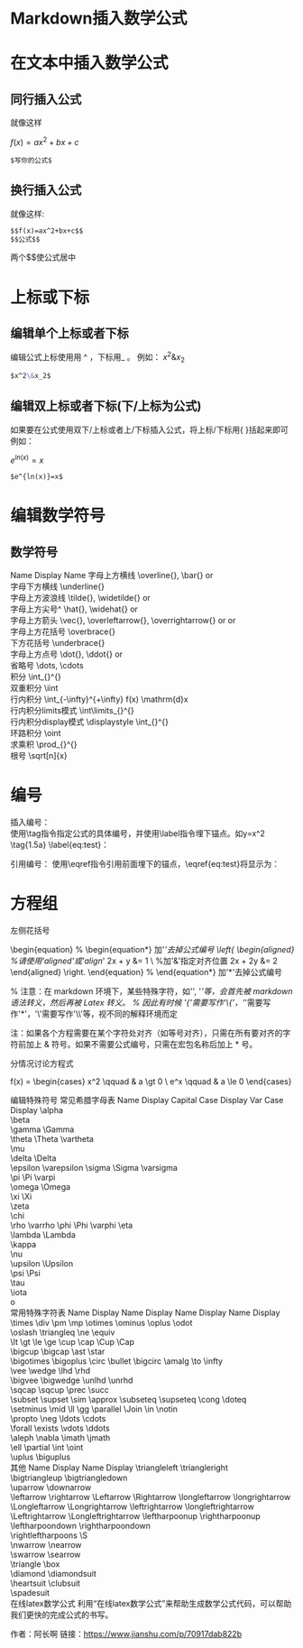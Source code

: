 # Markdown插入数学公式

# 在文本中插入数学公式
## 同行插入公式
就像这样 

$f(x)=ax^2+bx+c$
```
$写你的公式$ 
```
## 换行插入公式
就像这样:

```md
$$f(x)=ax^2+bx+c$$
$$公式$$
```
两个$$使公式居中
# 上标或下标
## 编辑单个上标或者下标
编辑公式上标使用用 ^ ，下标用_ 。
例如：  $x^2\&x_2$ 
```md
$x^2\&x_2$
```
## 编辑双上标或者下标(下/上标为公式)
如果要在公式使用双下/上标或者上/下标插入公式，将上标/下标用{ }括起来即可
例如：  

$e^{ln(x)}=x$
```md
$e^{ln(x)}=x$
```

# 编辑数学符号
## 数学符号
Name	Display	Name
字母上方横线	\overline{}, \bar{} or    
字母下方横线	\underline{}	  
字母上方波浪线	\tilde{}, \widetilde{}	 or   
字母上方尖号^	\hat{}, \widehat{}	 or   
字母上方箭头	\vec{}, \overleftarrow{}, \overrightarrow{}	 or  or   
字母上方花括号	\overbrace{}	  
下方花括号	\underbrace{}	  
字母上方点号	\dot{}, \ddot{}	 or   
省略号	\dots, \cdots	  
积分	\int_{}^{}	   
双重积分	\iint	  
行内积分	\int_{-\infty}^{+\infty} f(x) \mathrm{d}x	  
行内积分limits模式	\int\limits_{}^{}	  
行内积分display模式	\displaystyle \int_{}^{}	  
环路积分	\oint	  
求乘积	\prod_{}^{}	  
根号	\sqrt[n]{x}	  
# 编号  
插入编号：  
使用\tag指令指定公式的具体编号，并使用\label指令埋下锚点。如y=x^2 \tag{1.5a} \label{eq:test}：


引用编号：
使用\eqref指令引用前面埋下的锚点，\eqref{eq:test}将显示为：


# 方程组
左侧花括号

\begin{equation}
% \begin{equation*} 加'*'去掉公式编号
\left\{
\begin{aligned}     %请使用'aligned'或'align*'
2x + y &= 1  \\     %加'&'指定对齐位置
2x + 2y &= 2
\end{aligned}
\right.
\end{equation}
% \end{equation*}   加'*'去掉公式编号

% 注意：在 markdown 环境下，某些特殊字符，如'\', '*'等，会首先被 markdown 语法转义，然后再被 Latex 转义。
% 因此有时候 '\{'需要写作'\\{'，'*'需要写作'\*'，'\\'需要写作'\\\\'等，视不同的解释环境而定


注：如果各个方程需要在某个字符处对齐（如等号对齐），只需在所有要对齐的字符前加上 & 符号。如果不需要公式编号，只需在宏包名称后加上 * 号。

分情况讨论方程式

f(x) =
\begin{cases}
x^2 \qquad & a \gt 0 \\
e^x \qquad & a \le 0
\end{cases}




编辑特殊符号
常见希腊字母表
Name	Display	Capital Case	Display	Var Case	Display
\alpha					
\beta					
\gamma		\Gamma			
\theta		\Theta		\vartheta	
\mu					
\delta		\Delta			
\epsilon				\varepsilon	
\sigma		\Sigma		\varsigma	
\pi		\Pi		\varpi	
\omega		\Omega			
\xi		\Xi			
\zeta					
\chi					
\rho				\varrho	
\phi		\Phi		\varphi	
\eta					
\lambda		\Lambda			
\kappa					
\nu					
\upsilon		\Upsilon			
\psi		\Psi			
\tau					
\iota					
o					
常用特殊字符表
Name	Display	Name	Display	Name	Display	Name	Display
\times		\div		\pm		\mp	
\otimes		\ominus		\oplus		\odot	
\oslash		\triangleq		\ne		\equiv	
\lt		\gt		\le		\ge	
\cup		\cap		\Cup		\Cap	
\bigcup		\bigcap		\ast		\star	
\bigotimes		\bigoplus		\circ		\bullet	
\bigcirc		\amalg		\to		\infty	
\vee		\wedge		\lhd		\rhd	
\bigvee		\bigwedge		\unlhd		\unrhd	
\sqcap		\sqcup		\prec		\succ	
\subset		\supset		\sim		\approx	
\subseteq		\supseteq		\cong		\doteq	
\setminus		\mid		\ll		\gg	
\parallel		\Join		\in		\notin	
\propto		\neg		\ldots		\cdots	
\forall		\exists		\vdots		\ddots	
\aleph		\nabla		\imath		\jmath	
\ell		\partial		\int		\oint	
\uplus		\biguplus					
其他
Name	Display	Name	Display
\triangleleft		\triangleright	
\bigtriangleup		\bigtriangledown	
\uparrow		\downarrow	
\leftarrow		\rightarrow	
\Leftarrow		\Rightarrow	
\longleftarrow		\longrightarrow	
\Longleftarrow		\Longrightarrow	
\leftrightarrow		\longleftrightarrow	
\Leftrightarrow		\Longleftrightarrow	
\leftharpoonup		\rightharpoonup	
\leftharpoondown		\rightharpoondown	
\rightleftharpoons		\S	
\nwarrow		\nearrow	
\swarrow		\searrow	
\triangle		\box	
\diamond		\diamondsuit	
\heartsuit		\clubsuit	
\spadesuit			
在线latex数学公式
利用“在线latex数学公式”来帮助生成数学公式代码，可以帮助我们更快的完成公式的书写。

作者：阿长啊
链接：https://www.jianshu.com/p/70917dab822b
